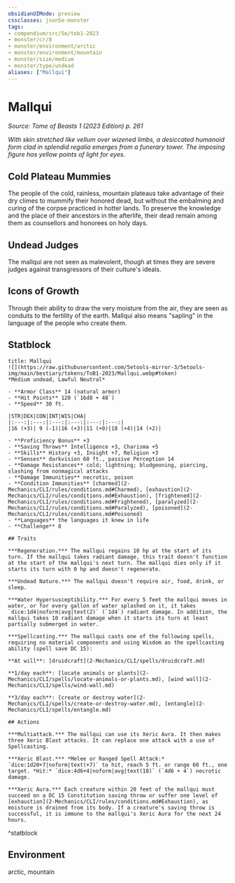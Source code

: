 ```yaml
---
obsidianUIMode: preview
cssclasses: json5e-monster
tags:
- compendium/src/5e/tob1-2023
- monster/cr/8
- monster/environment/arctic
- monster/environment/mountain
- monster/size/medium
- monster/type/undead
aliases: ["Mallqui"]
---
```

# Mallqui
*Source: Tome of Beasts 1 (2023 Edition) p. 261*  

*With skin stretched like vellum over wizened limbs, a desiccated humanoid form clad in splendid regalia emerges from a funerary tower. The imposing figure has yellow points of light for eyes.*

## Cold Plateau Mummies

The people of the cold, rainless, mountain plateaus take advantage of their dry climes to mummify their honored dead, but without the embalming and curing of the corpse practiced in hotter lands. To preserve the knowledge and the place of their ancestors in the afterlife, their dead remain among them as counsellors and honorees on holy days.

## Undead Judges

The mallqui are not seen as malevolent, though at times they are severe judges against transgressors of their culture's ideals.

## Icons of Growth

Through their ability to draw the very moisture from the air, they are seen as conduits to the fertility of the earth. Mallqui also means "sapling" in the language of the people who create them.

## Statblock

```ad-statblock
title: Mallqui
![](https://raw.githubusercontent.com/5etools-mirror-3/5etools-img/main/bestiary/tokens/ToB1-2023/Mallqui.webp#token)
*Medium undead, Lawful Neutral*

- **Armor Class** 14 (natural armor)
- **Hit Points** 120 (`16d8 + 48`)
- **Speed** 30 ft.

|STR|DEX|CON|INT|WIS|CHA|
|:---:|:---:|:---:|:---:|:---:|:---:|
|16 (+3)| 9 (-1)|16 (+3)|11 (+0)|18 (+4)|14 (+2)|

- **Proficiency Bonus** +3
- **Saving Throws** Intelligence +3, Charisma +5
- **Skills** History +3, Insight +7, Religion +3
- **Senses** darkvision 60 ft., passive Perception 14
- **Damage Resistances** cold; lightning; bludgeoning, piercing, slashing from nonmagical attacks
- **Damage Immunities** necrotic, poison
- **Condition Immunities** [charmed](2-Mechanics/CLI/rules/conditions.md#Charmed), [exhaustion](2-Mechanics/CLI/rules/conditions.md#Exhaustion), [frightened](2-Mechanics/CLI/rules/conditions.md#Frightened), [paralyzed](2-Mechanics/CLI/rules/conditions.md#Paralyzed), [poisoned](2-Mechanics/CLI/rules/conditions.md#Poisoned)
- **Languages** the languages it knew in life
- **Challenge** 8

## Traits

***Regeneration.*** The mallqui regains 10 hp at the start of its turn. If the mallqui takes radiant damage, this trait doesn't function at the start of the mallqui's next turn. The mallqui dies only if it starts its turn with 0 hp and doesn't regenerate.

***Undead Nature.*** The mallqui doesn't require air, food, drink, or sleep.

***Water Hypersusceptibility.*** For every 5 feet the mallqui moves in water, or for every gallon of water splashed on it, it takes `dice:1d4|noform|avg|text(2)` (`1d4`) radiant damage. In addition, the mallqui takes 10 radiant damage when it starts its turn at least partially submerged in water.

***Spellcasting.*** The mallqui casts one of the following spells, requiring no material components and using Wisdom as the spellcasting ability (spell save DC 15):

**At will**: [druidcraft](2-Mechanics/CLI/spells/druidcraft.md)

**1/day each**: [locate animals or plants](2-Mechanics/CLI/spells/locate-animals-or-plants.md), [wind wall](2-Mechanics/CLI/spells/wind-wall.md)

**3/day each**: [create or destroy water](2-Mechanics/CLI/spells/create-or-destroy-water.md), [entangle](2-Mechanics/CLI/spells/entangle.md)

## Actions

***Multiattack.*** The mallqui can use its Xeric Aura. It then makes three Xeric Blast attacks. It can replace one attack with a use of Spellcasting.

***Xeric Blast.*** *Melee or Ranged Spell Attack:* `dice:1d20+7|noform|text(+7)` to hit, reach 5 ft. or range 60 ft., one target. *Hit:* `dice:4d6+4|noform|avg|text(18)` (`4d6 + 4`) necrotic damage.

***Xeric Aura.*** Each creature within 20 feet of the mallqui must succeed on a DC 15 Constitution saving throw or suffer one level of [exhaustion](2-Mechanics/CLI/rules/conditions.md#Exhaustion), as moisture is drained from its body. If a creature's saving throw is successful, it is immune to the mallqui's Xeric Aura for the next 24 hours.
```
^statblock

## Environment

arctic, mountain